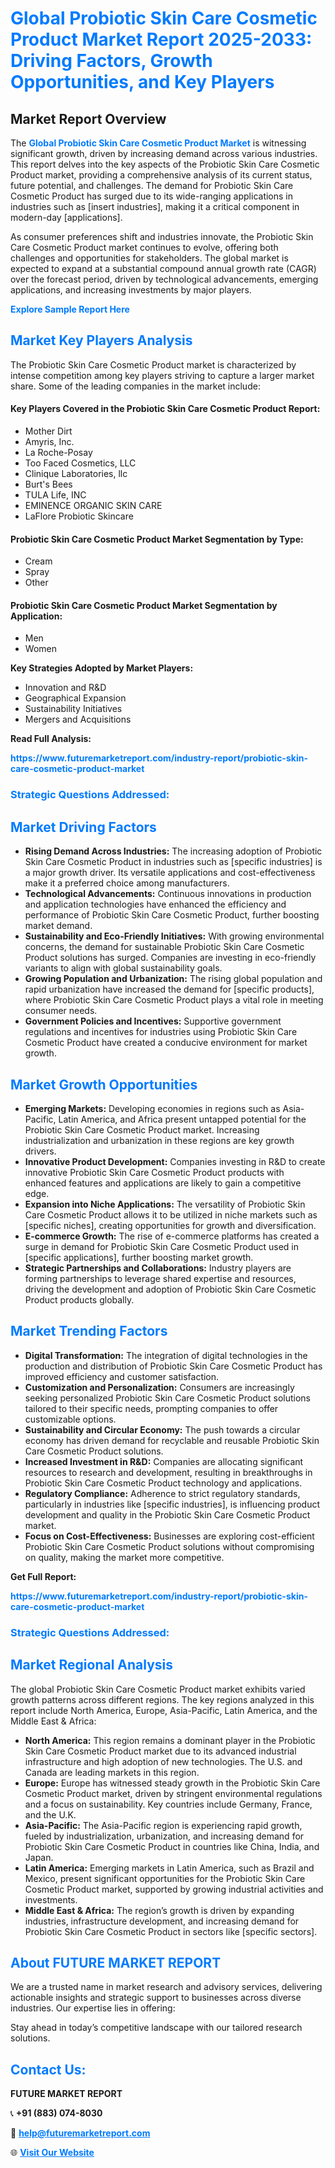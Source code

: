 <h1 style="color: #007BFF;">Global Probiotic Skin Care Cosmetic Product Market Report 2025-2033: Driving Factors, Growth Opportunities, and Key Players</h1>

<section id="overview">
<h2>Market Report Overview</h2>
<p>The <a href="https://www.futuremarketreport.com/industry-report/probiotic-skin-care-cosmetic-product-market" style="color: #007BFF; text-decoration: none;"><strong>Global Probiotic Skin Care Cosmetic Product Market</strong></a> is witnessing significant growth, driven by increasing demand across various industries. This report delves into the key aspects of the Probiotic Skin Care Cosmetic Product market, providing a comprehensive analysis of its current status, future potential, and challenges. The demand for Probiotic Skin Care Cosmetic Product has surged due to its wide-ranging applications in industries such as [insert industries], making it a critical component in modern-day [applications].</p>
<p>As consumer preferences shift and industries innovate, the Probiotic Skin Care Cosmetic Product market continues to evolve, offering both challenges and opportunities for stakeholders. The global market is expected to expand at a substantial compound annual growth rate (CAGR) over the forecast period, driven by technological advancements, emerging applications, and increasing investments by major players.</p>
</section>

<section id="overview">
<p><a href="https://www.futuremarketreport.com/request-sample/reportId=103060" style="color: #007BFF; text-decoration: none;"><strong>Explore Sample Report Here</strong></a></p>
</section>

<section id="key-players">
<h2 style="color: #007BFF;">Market Key Players Analysis</h2>
<p>The Probiotic Skin Care Cosmetic Product market is characterized by intense competition among key players striving to capture a larger market share. Some of the leading companies in the market include:</p>
<h4>Key Players Covered in the Probiotic Skin Care Cosmetic Product Report:</h4>
<ul><li>Mother Dirt</li><li>Amyris, Inc.</li><li>La Roche-Posay</li><li>Too Faced Cosmetics, LLC</li><li>Clinique Laboratories, llc</li><li>Burt&#039;s Bees</li><li>TULA Life, INC</li><li>EMINENCE ORGANIC SKIN CARE</li><li>LaFlore Probiotic Skincare</li></ul>
<h4>Probiotic Skin Care Cosmetic Product Market Segmentation by Type:</h4>
<ul><li>Cream</li><li>Spray</li><li>Other</li></ul>

<h4>Probiotic Skin Care Cosmetic Product Market Segmentation by Application:</h4>
<ul><li>Men</li><li>Women</li></ul>
<p><strong>Key Strategies Adopted by Market Players:</strong></p>
<ul>
<li>Innovation and R&D</li>
<li>Geographical Expansion</li>
<li>Sustainability Initiatives</li>
<li>Mergers and Acquisitions</li>
</ul>
</section>

<section>
<p><strong>Read Full Analysis: </strong></p><a href="https://www.futuremarketreport.com/industry-report/probiotic-skin-care-cosmetic-product-market" style="color: #007BFF; text-decoration: none;"><strong>https://www.futuremarketreport.com/industry-report/probiotic-skin-care-cosmetic-product-market</strong></a>
<h3 style="color: #007BFF;">Strategic Questions Addressed:</h3>
</section>

<section id="driving-factors">
<h2 style="color: #007BFF;">Market Driving Factors</h2>
<ul>
<li><strong>Rising Demand Across Industries:</strong> The increasing adoption of Probiotic Skin Care Cosmetic Product in industries such as [specific industries] is a major growth driver. Its versatile applications and cost-effectiveness make it a preferred choice among manufacturers.</li>
<li><strong>Technological Advancements:</strong> Continuous innovations in production and application technologies have enhanced the efficiency and performance of Probiotic Skin Care Cosmetic Product, further boosting market demand.</li>
<li><strong>Sustainability and Eco-Friendly Initiatives:</strong> With growing environmental concerns, the demand for sustainable Probiotic Skin Care Cosmetic Product solutions has surged. Companies are investing in eco-friendly variants to align with global sustainability goals.</li>
<li><strong>Growing Population and Urbanization:</strong> The rising global population and rapid urbanization have increased the demand for [specific products], where Probiotic Skin Care Cosmetic Product plays a vital role in meeting consumer needs.</li>
<li><strong>Government Policies and Incentives:</strong> Supportive government regulations and incentives for industries using Probiotic Skin Care Cosmetic Product have created a conducive environment for market growth.</li>
</ul>
</section>

<section id="growth-opportunities">
<h2 style="color: #007BFF;">Market Growth Opportunities</h2>
<ul>
<li><strong>Emerging Markets:</strong> Developing economies in regions such as Asia-Pacific, Latin America, and Africa present untapped potential for the Probiotic Skin Care Cosmetic Product market. Increasing industrialization and urbanization in these regions are key growth drivers.</li>
<li><strong>Innovative Product Development:</strong> Companies investing in R&D to create innovative Probiotic Skin Care Cosmetic Product products with enhanced features and applications are likely to gain a competitive edge.</li>
<li><strong>Expansion into Niche Applications:</strong> The versatility of Probiotic Skin Care Cosmetic Product allows it to be utilized in niche markets such as [specific niches], creating opportunities for growth and diversification.</li>
<li><strong>E-commerce Growth:</strong> The rise of e-commerce platforms has created a surge in demand for Probiotic Skin Care Cosmetic Product used in [specific applications], further boosting market growth.</li>
<li><strong>Strategic Partnerships and Collaborations:</strong> Industry players are forming partnerships to leverage shared expertise and resources, driving the development and adoption of Probiotic Skin Care Cosmetic Product products globally.</li>
</ul>
</section>

<section id="trending-factors">
<h2 style="color: #007BFF;">Market Trending Factors</h2>
<ul>
<li><strong>Digital Transformation:</strong> The integration of digital technologies in the production and distribution of Probiotic Skin Care Cosmetic Product has improved efficiency and customer satisfaction.</li>
<li><strong>Customization and Personalization:</strong> Consumers are increasingly seeking personalized Probiotic Skin Care Cosmetic Product solutions tailored to their specific needs, prompting companies to offer customizable options.</li>
<li><strong>Sustainability and Circular Economy:</strong> The push towards a circular economy has driven demand for recyclable and reusable Probiotic Skin Care Cosmetic Product solutions.</li>
<li><strong>Increased Investment in R&D:</strong> Companies are allocating significant resources to research and development, resulting in breakthroughs in Probiotic Skin Care Cosmetic Product technology and applications.</li>
<li><strong>Regulatory Compliance:</strong> Adherence to strict regulatory standards, particularly in industries like [specific industries], is influencing product development and quality in the Probiotic Skin Care Cosmetic Product market.</li>
<li><strong>Focus on Cost-Effectiveness:</strong> Businesses are exploring cost-efficient Probiotic Skin Care Cosmetic Product solutions without compromising on quality, making the market more competitive.</li>
</ul>
</section>

<section>
<p><strong>Get Full Report: </strong></p><a href="https://www.futuremarketreport.com/industry-report/probiotic-skin-care-cosmetic-product-market" style="color: #007BFF; text-decoration: none;"><strong>https://www.futuremarketreport.com/industry-report/probiotic-skin-care-cosmetic-product-market</strong></a>
<h3 style="color: #007BFF;">Strategic Questions Addressed:</h3>
</section>


<section id="regional-analysis">
<h2 style="color: #007BFF;">Market Regional Analysis</h2>
<p>The global Probiotic Skin Care Cosmetic Product market exhibits varied growth patterns across different regions. The key regions analyzed in this report include North America, Europe, Asia-Pacific, Latin America, and the Middle East & Africa:</p>
<ul>
<li><strong>North America:</strong> This region remains a dominant player in the Probiotic Skin Care Cosmetic Product market due to its advanced industrial infrastructure and high adoption of new technologies. The U.S. and Canada are leading markets in this region.</li>
<li><strong>Europe:</strong> Europe has witnessed steady growth in the Probiotic Skin Care Cosmetic Product market, driven by stringent environmental regulations and a focus on sustainability. Key countries include Germany, France, and the U.K.</li>
<li><strong>Asia-Pacific:</strong> The Asia-Pacific region is experiencing rapid growth, fueled by industrialization, urbanization, and increasing demand for Probiotic Skin Care Cosmetic Product in countries like China, India, and Japan.</li>
<li><strong>Latin America:</strong> Emerging markets in Latin America, such as Brazil and Mexico, present significant opportunities for the Probiotic Skin Care Cosmetic Product market, supported by growing industrial activities and investments.</li>
<li><strong>Middle East & Africa:</strong> The region’s growth is driven by expanding industries, infrastructure development, and increasing demand for Probiotic Skin Care Cosmetic Product in sectors like [specific sectors].</li>
</ul>
</section>

<footer>
<h2 style="color: #007BFF;">About FUTURE MARKET REPORT</h2>
<p>We are a trusted name in market research and advisory services, delivering actionable insights and strategic support to businesses across diverse industries. Our expertise lies in offering:</p>

<p>Stay ahead in today’s competitive landscape with our tailored research solutions.</p>

<h2 style="color: #007BFF;">Contact Us:</h2>
<p><strong>FUTURE MARKET REPORT</strong></p>
<p>📞 <strong>+91 (883) 074-8030</strong></p>
<p>📧 <strong><a href="mailto:help@futuremarketreport.com" style="color: #007BFF;">help@futuremarketreport.com</a></strong></p>
<p>🌐 <strong><a href="https://www.futuremarketreport.com/" style="color: #007BFF;">Visit Our Website</a></strong></p>
</footer>